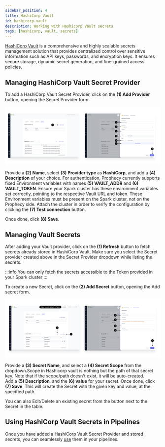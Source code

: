 ```yaml
---
sidebar_position: 4
title: HashiCorp Vault
id: hashicorp-vault
description: Working with Hashicorp Vault secrets
tags: [hashicorp, vault, secrets]
---
```


[HashiCorp Vault](https://developer.hashicorp.com/vault/docs/what-is-vault) is a comprehensive and highly scalable secrets management solution that provides centralized control over sensitive information such as API keys, passwords, and encryption keys. It ensures secure storage, dynamic secret generation, and fine-grained access policies.

## Managing HashiCorp Vault Secret Provider

To add a HashiCorp Vault Secret Provider, click on the **(1) Add Provider** button, opening the Secret Provider form.

![Add_Hashicorp_Vault_provider](img/Add_hashicorp_provider.png)

Provide a **(2) Name**, select **(3) Provider type** as **HashiCorp**, and add a **(4) Description** of your choice.
For authentication, Prophecy currently supports fixed Environment variables with names **(5) VAULT_ADDR** and **(6) VAULT_TOKEN**. Ensure your Spark cluster has these environment variables set correctly, pointing to the respective Vault URL and token. These Environment variables must be present on the Spark cluster, not on the Prophecy side. Attach the cluster in order to verify the configuration by clicking the **(7) Test connection** button.

Once done, click **(8) Save**.

## Managing Vault Secrets

After adding your Vault provider, click on the **(1) Refresh** button to fetch secrets already stored in HashiCorp Vault.
Make sure you select the Secret provider created above in the Secret Provider dropdown while listing the secrets.

:::info
You can only fetch the secrets accessible to the Token provided in your Spark cluster
:::

To create a new Secret, click on the **(2) Add Secret** button, opening the Add secret form.

![Add_hashicorp_vault_secrets](img/Add_hashicorp_secrets.png)

Provide a **(3) Secret Name**, and select a **(4) Secret Scope** from the dropdown.Scope in Hashicorp vault is nothing but the path of that secret key. Note that if the scope/path doesn't exist, it will be auto-created.  
Add a **(5) Description**, and the **(6) value** for your secret. Once done, click **(7) Save**. This will create the Secret with the given key and value, at the specified path.

You can also Edit/Delete an existing secret from the button next to the Secret in the table.

## Using HashiCorp Vault Secrets in Pipelines

Once you have added a HashiCorp Vault Secret Provider and stored secrets, you can seamlessly [use](./using-secrets.md) them in your pipelines.
